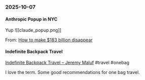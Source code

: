 ### 2025-10-07
#### Anthropic Popup in NYC
Yup
![[claude_popup.png]]

From: [How to make $183 billion disappear](https://www.readkindredspirits.com/p/how-to-make-183-billion-disappear)

#### Indefinite Backpack Travel
[Indefinite Backpack Travel – Jeremy Maluf](https://jeremymaluf.com/onebag/) #travel #onebag

I love the term. Some good recommendations for one bag travel.
